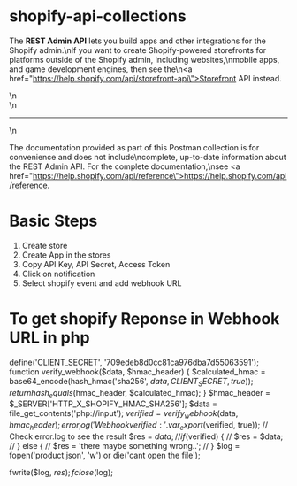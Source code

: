 # shopify-api-collections
The <strong>REST Admin API</strong> lets you build apps and other integrations for the Shopify admin.\nIf you want to create Shopify-powered storefronts for platforms outside of the Shopify admin, including websites,\nmobile apps, and game development engines, then see the\n<a href=\"https://help.shopify.com/api/storefront-api\">Storefront API</a> instead.</p>\n<br>\n<hr>\n<p>The documentation provided as part of this Postman collection is for convenience and does not include\ncomplete, up-to-date information about the REST Admin API. For the complete documentation,\nsee <a href=\"https://help.shopify.com/api/reference\">https://help.shopify.com/api/reference</a>.</p>

# Basic Steps
1) Create store
2) Create App in the stores
3) Copy API Key, API Secret, Access Token
4) Click on notification
5) Select shopify event and add webhook URL


# To get shopify Reponse in Webhook URL in php
define('CLIENT_SECRET', '709edeb8d0cc81ca976dba7d55063591');
function verify_webhook($data, $hmac_header)
{
    $calculated_hmac = base64_encode(hash_hmac('sha256', $data, CLIENT_SECRET, true));
    return hash_equals($hmac_header, $calculated_hmac);
}
$hmac_header = $_SERVER['HTTP_X_SHOPIFY_HMAC_SHA256'];
$data = file_get_contents('php://input');
$verified = verify_webhook($data, $hmac_header);
error_log('Webhook verified: ' . var_export($verified, true)); // Check error.log to see the result
$res = $data;
// if ($verified) {
//     $res = $data;
// } else {
//     $res = 'there maybe something wrong..';
// }
$log = fopen('product.json', 'w') or die('cant open the file');

fwrite($log, $res);
fclose($log);
